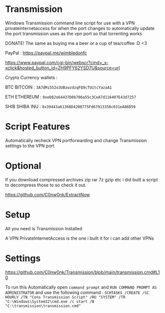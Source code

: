# Transmission

Windows Transmission command line script for use with a VPN privateinternetaccess for when the port changes to automatically update the port transmission uses as the vpn port so that torrenting works

DONATE! The same as buying me a beer or a cup of tea/coffee :D <3

PayPal : https://paypal.me/wimbledonfc

https://www.paypal.com/cgi-bin/webscr?cmd=_s-xclick&hosted_button_id=ZH9PFY62YSD7U&source=url

Crypto Currency wallets :

BTC BITCOIN : `3A7dMi552o3UBzwzdzqFQ9cTU1tcYazaA1`

ETH ETHEREUM : `0xeD82e64437D0b706a55c3CeA7d116407E43d7257`

SHIB SHIBA INU : `0x39443a61368D4208775Fd67913358c031eA86D59`

# Script Features

Automatically recheck VPN portforwarding and change Transmission settings to the VPN port

# Optional

If you download compressed archives zip rar 7z gzip etc i did built a script to decompress those to so check it out.

https://github.com/C0nw0nk/ExtractNow

# Setup

All you need is Transmission Installed

A VPN PrivateInternetAccess is the one i built it for i can add other VPNs

# Settings

https://github.com/C0nw0nk/Transmission/blob/main/transmission.cmd#L10

To run this Automatically open `command prompt` and `RUN COMMAND PROMPT AS ADMINISTRATOR` and use the following command :
`SCHTASKS /CREATE /SC HOURLY /TN "Cons Transmission Script" /RU "SYSTEM" /TR "C:\Windows\System32\cmd.exe /c start /B "C:\transmission\transmission.cmd"`
